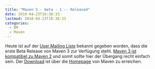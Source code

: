 ```yaml
---
title: "Maven 3 - beta - 1 -- Released"
date: 2010-04-23T16:38:33
lastmod: 2010-04-23T16:38:33
categories:
  - BM
  - Maven
---
```

Heute ist auf der <a href="http://old.nabble.com/-ANN--Apache-Maven-3.0-beta-1-Released-ts28341110.html">User Mailing Liste</a> bekannt gegeben worden, dass die erste Beta Release von Maven 3 zur Verfügung steht. <a href="http://cwiki.apache.org/MAVEN/maven-3x-compatibility-notes.html">Maven 3 ist kompatibel zu Maven 2</a> und somit sollte hier der Übergang recht einfach sein. 
Der <a href="http://maven.apache.org/download.html">Download</a> ist über die <a href="http://maven.apache.org">Homepage</a> von Maven zu erreichen.
